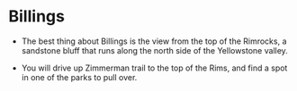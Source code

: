# Billings

- The best thing about Billings is the view from the top of the Rimrocks, a sandstone bluff that runs along the north side of the Yellowstone valley.

- You will drive up Zimmerman trail to the top of the Rims, and find a spot in one of the parks to pull over.
